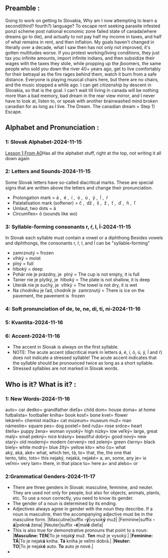## Preamble :
Going to work on getting to Slovakia, Why am I now attempting to learn a second(third? fourth?) language? To escape rent seeking parasite infested ponzi scheme post national economic zone failed state of canada(where dreams go to die), and actually to not pay half my income in taxes, and half of what remains in rent, and then inflation. My goals haven't changed in literally over a decade, what I saw then has not only not improved, it's gotten multitudes worse. If you protest working/living conditions, they just tax you infinite amounts, import infinite indians, and then subsidize their wages with the taxes they stole, while propping up the jboomers, the same people who sold you down the river 40+ years ago, get to live comfortably for their betrayal as the fire rages behind them, watch it burn from a safe distance. Everyone is playing musical chairs here, but there are no chairs, and the music stopped a while ago. I can get citizenship by descent in Slovakia, so that is the goal. I can't wait till living in canada will be nothing more than a bad memory, bad dream in the rear view mirror, and I never have to look at, listen to, or speak with another brainwashed mind broken canadian for as long as I live. The Dream. The canadian dream = Step 1) Escape. 
## Alphabet and Pronunciation :
### 1: Slovak Alphabet-2024-11-15
[Lesson 1 From A0](https://github.com/evilusean/Pysean/blob/main/Sean/Slovak/Slovake.eu/A0/A0-CourseNotes)Has all the alphabet stuff, right at the top, not writing it all down again
### 2: Letters and Sounds-2024-11-15
Some Slovak letters have so-called diacritical marks. These are special signs that are written above the letters and change their pronunciation.
- Prolongation mark = á ,  é ,  í ,  ó ,  ú ,  ý ,  ĺ ,  ŕ
- Palatalisation mark (softener) = č ,  dž ,  š ,  ž ,  ť ,  ď ,  ň ,  ľ
- Umlaut, two dots = ä
- Circumflex= ô (sounds like wo)
### 3: Syllable-forming consonants r, ŕ, l, ĺ-2024-11-15
In Slovak each syllable must contain a vowel or a diphthong
Besides vowels and diphthongs, the consonants r, ŕ, l, and ĺ can be "syllable-forming"
- zamrznutý = frozen
- vlhký = moist
- plný = full
- hlboký = deep
- Pohár nie je prázdny, je  plný = The cup is not empty, it is full
- Tanier nie je plytký, je  hlboký = The plate is not shallow, it is deep
- Uterák nie je suchý, je  vlhký = The towel is not dry, it is wet
- Na chodníku je ľad, chodník je  zamrznutý = There is ice on the pavement, the pavement is  frozen

### 4: Soft pronunciation of de, te, ne, di, ti, ni-2024-11-16
### 5: Kvantita-2024-11-16
### 6: Accent-2024-11-16
- The accent in Slovak is always on the first syllable.
- NOTE: The acute accent (diacritical mark in letters á, é, í, ó, ú, ý, ĺ and ŕ) does not indicate a stressed syllable! The acute accent indicates that the syllable should be pronounced twice as long as a short syllable.
- Stressed syllables are not marked in Slovak words.
## Who is it? What is it? :
### 1: New Words-2024-11-16
auto= car
dedko= grandfather
dieťa= child
dom= house
doma= at home
futbalista= footballer
kniha= book
kosť= bone
kvet= flower
lekáreň= chemist
mačka= cat
múzeum= museum
muž= man
námestie= square
pes= dog
posteľ= bed
ruža= rose
srdce= heart
šteňa= puppy
žena= woman
vysoký= high
nízky= low
veľký= large, great
malý= small
pekný= nice
krásny= beautiful
dobrý= good
nový= new
starý= old
moderný= modern
červený= red
zelený= green
čierny= black
biely= white
modrý= blue
žltý= yellow
kto= who
čo= what
aký, aká, aké= what, which
ten, tá, to= that, the, the one that
tento, táto, toto= this
nejaký, nejaká, nejaké= a, an, some, any
je= is
veľmi= very
tam= there, in that place
tu= here
a= and
alebo= or
### 2:Grammatical Genders-2024-11-17
- There are three genders in Slovak: masculine, feminine, and neuter. They are used not only for people, but also for objects, animals, plants, etc. To use a noun correctly, you need to know its gender.
- The gender of a noun is determined by its ending.
- Adjectives always agree in gender with the noun they describe. If a noun is masculine, then the accompanying adjective must be in the masculine form.
	|Masculine|suffix **-ý**|vysok**ý** muž|
	|Feminine|suffix **-á**|pekn**á** žena|
	|Neuter|suffix **-é**|mal**é** dieťa|
- This is also true for demonstrative pronouns that point to a noun:
	|**Masculine: TEN**|To je nejak**ý** muž. **Ten** muž je vysoký.|
	|**Feminine: TÁ**|To je nejak**á** kniha. **Tá** kniha je veľmi dobrá.|
	|**Neuter: TO**|To je nejak**é** auto. **To** auto je nové.|
- 
